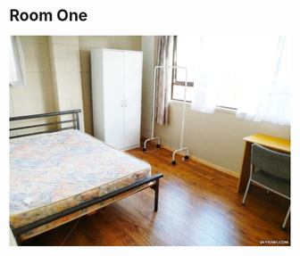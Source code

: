 
<!-- # Room One
![Room One](https://raw.githubusercontent.com/nzpp/p/master/01.jpg)
-->
<!--# Room One
# Room Two
![Room Two](https://raw.githubusercontent.com/nzpp/p/master/02.jpg)
-->

# Room One
![Room One](https://raw.githubusercontent.com/nzpp/p/master/03.jpg)

